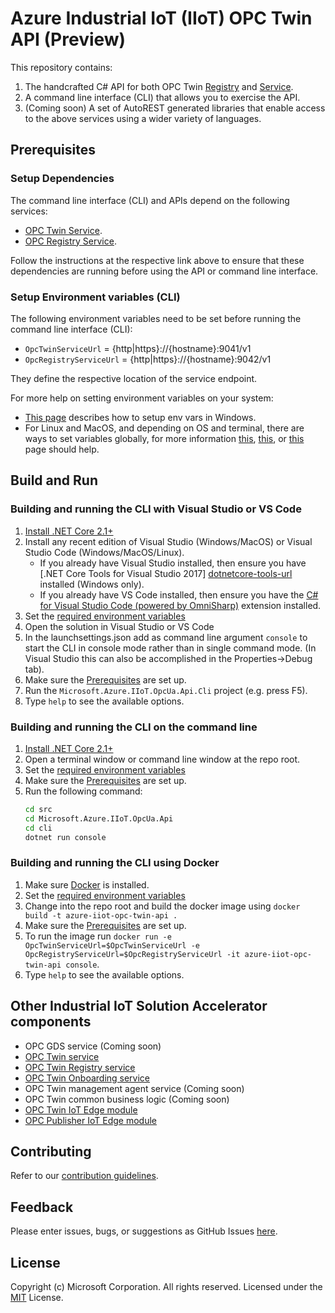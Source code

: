 # Azure Industrial IoT (IIoT) OPC Twin API (Preview)

This repository contains:

1. The handcrafted C# API for both OPC Twin [Registry](https://github.com/Azure/azure-iiot-opc-twin-service) and [Service](https://github.com/Azure/azure-iiot-opc-twin-registry).
1. A command line interface (CLI) that allows you to exercise the API.
1. (Coming soon) A set of AutoREST generated libraries that enable access to the above services using a wider variety of languages.

## Prerequisites

### Setup Dependencies

The command line interface (CLI) and APIs depend on the following services:

* [OPC Twin Service](https://github.com/Azure/azure-iiot-opc-twin-service).
* [OPC Registry Service](https://github.com/Azure/azure-iiot-opc-twin-registry).

Follow the instructions at the respective link above to ensure that these dependencies are running before using the API or command line interface.

### Setup Environment variables (CLI)

The following environment variables need to be set before running the command line interface (CLI):

* `OpcTwinServiceUrl` = {http|https}://{hostname}:9041/v1
* `OpcRegistryServiceUrl` = {http|https}://{hostname}:9042/v1

They define the respective location of the service endpoint.

For more help on setting environment variables on your system:

* [This page][windows-envvars-howto-url] describes how to setup env vars in Windows.
* For Linux and MacOS, and depending on OS and terminal, there are ways to set variables globally, for more information [this](https://stackoverflow.com/questions/13046624/how-to-permanently-export-a-variable-in-linux), [this](https://help.ubuntu.com/community/EnvironmentVariables), or [this](https://stackoverflow.com/questions/135688/setting-environment-variables-in-os-x) page should help.

## Build and Run

### Building and running the CLI with Visual Studio or VS Code

1. [Install .NET Core 2.1+][dotnet-install]
1. Install any recent edition of Visual Studio (Windows/MacOS) or Visual Studio Code (Windows/MacOS/Linux).
   * If you already have Visual Studio installed, then ensure you have [.NET Core Tools for Visual Studio 2017] [dotnetcore-tools-url] installed (Windows only).
   * If you already have VS Code installed, then ensure you have the [C# for Visual Studio Code (powered by OmniSharp)][omnisharp-url] extension installed.
1. Set the [required environment variables](#Setup-Environment-variables-CLI)
1. Open the solution in Visual Studio or VS Code
1. In the launchsettings.json add as command line argument `console` to start the CLI in console mode rather than in single command mode.  (In Visual Studio this can also be accomplished in the Properties->Debug tab).
1. Make sure the [Prerequisites](#Prerequisites) are set up.
1. Run the `Microsoft.Azure.IIoT.OpcUa.Api.Cli` project (e.g. press F5).
1. Type `help` to see the available options.

### Building and running the CLI on the command line

1. [Install .NET Core 2.1+][dotnet-install]
1. Open a terminal window or command line window at the repo root.
1. Set the [required environment variables](#Setup-Environment-variables-CLI)
1. Make sure the [Prerequisites](#Prerequisites) are set up.
1. Run the following command:
    ```bash
    cd src
    cd Microsoft.Azure.IIoT.OpcUa.Api
    cd cli
    dotnet run console
    ```

### Building and running the CLI using Docker

1. Make sure [Docker][docker-url] is installed.
1. Set the [required environment variables](#Setup-Environment-variables-CLI)
1. Change into the repo root and build the docker image using `docker build -t azure-iiot-opc-twin-api .`
1. Make sure the [Prerequisites](#Prerequisites) are set up.
1. To run the image run `docker run -e OpcTwinServiceUrl=$OpcTwinServiceUrl -e OpcRegistryServiceUrl=$OpcRegistryServiceUrl -it azure-iiot-opc-twin-api console`.
1. Type `help` to see the available options.

## Other Industrial IoT Solution Accelerator components

* OPC GDS service (Coming soon)
* [OPC Twin service](https://github.com/Azure/azure-iiot-opc-twin-service)
* [OPC Twin Registry service](https://github.com/Azure/azure-iiot-opc-twin-registry)
* [OPC Twin Onboarding service](https://github.com/Azure/azure-iiot-opc-twin-onboarding)
* OPC Twin management agent service (Coming soon)
* OPC Twin common business logic (Coming soon)
* [OPC Twin IoT Edge module](https://github.com/Azure/azure-iiot-opc-twin-module)
* [OPC Publisher IoT Edge module](https://github.com/Azure/iot-edge-opc-publisher)

## Contributing

Refer to our [contribution guidelines](CONTRIBUTING.md).

## Feedback

Please enter issues, bugs, or suggestions as GitHub Issues [here](https://github.com/Azure/azure-iiot-opc-twin-service/issues).

## License

Copyright (c) Microsoft Corporation. All rights reserved.
Licensed under the [MIT](LICENSE) License.

[run-with-docker-url]: https://docs.microsoft.com/azure/iot-suite/iot-suite-remote-monitoring-deploy-local#run-the-microservices-in-docker
[rm-arch-url]: https://docs.microsoft.com/azure/iot-suite/iot-suite-remote-monitoring-sample-walkthrough
[postman-url]: https://www.getpostman.com
[iotedge-url]: https://github.com/Azure/iotedge
[iothub-docs-url]: https://docs.microsoft.com/azure/iot-hub/
[docker-url]: https://www.docker.com/
[dotnet-install]: https://www.microsoft.com/net/learn/get-started
[vs-install-url]: https://www.visualstudio.com/downloads
[dotnetcore-tools-url]: https://www.microsoft.com/net/core#windowsvs2017
[omnisharp-url]: https://github.com/OmniSharp/omnisharp-vscode
[windows-envvars-howto-url]: https://superuser.com/questions/949560/how-do-i-set-system-environment-variables-in-windows-10
[iothub-connstring-blog]: https://blogs.msdn.microsoft.com/iotdev/2017/05/09/understand-different-connection-strings-in-azure-iot-hub/
[deploy-rm]: https://docs.microsoft.com/azure/iot-suite/iot-suite-remote-monitoring-deploy
[deploy-local]: https://docs.microsoft.com/azure/iot-suite/iot-suite-remote-monitoring-deploy-local#deploy-the-azure-services
[disable-auth]: https://github.com/Azure/azure-iot-pcs-remote-monitoring-dotnet/wiki/Developer-Reference-Guide#disable-authentication
